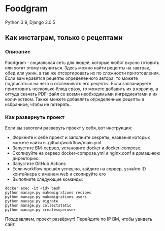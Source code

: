 # Foodgram
Python 3.9, Django 3.0.5
## Как инстаграм, только с рецептами
### Описание
Foodgram - социальная сеть для людей, которые любят вкусно готовить или хотят этому научиться.
Здесь можно найти рецепты на завтрак, обед или ужин, а так же отсортировать их по сложности приготовления.
Если вам нравятся рецепты определенного автора, то можете подписаться на него и отслеживать его рецепты.
Если запланируете приготовить несколько блюд сразу, то можете добавить их в корзину, а оттуда скачать PDF-файл
со всеми необходимыми ингредиентами и их количеством.
Также можете добавлять определенные рецепты в избранное, чтобы не потерять.

### Как развернуть проект
Если вы захотели разверуть проект у себя, вот инструкция:
- Форкните к себе проект и заполните секреты, названия которых можете найти в .github/workflow/main.yml
- Запустите ВМ-сервер, установите docker и docker-compose.
- Скопируйте на сервер docker-compose.yml и nginx.conf в домашнюю директорию.
- Запустите GitHub Actions
- Если workflow прошёл успешно, зайдите на сервер, узнайте ID контейнера с именем web и скопируйте его
- Выполните следующие команды:
```
docker exec -it <id> bash
python manage.py makemigrations recipes
python manage.py makemigrations users
python manage.py migrate
python manage.py collectstatic
python manage.py createsuperuser
```
Поздравляем, проект развёрнут! Перейдите по IP ВМ, чтобы увидеть сайт.
